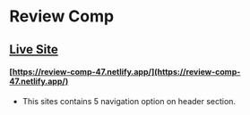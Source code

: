 # Review Comp

## [Live Site](https://review-comp-47.netlify.app/)

#### [https://review-comp-47.netlify.app/](https://review-comp-47.netlify.app/)

- This sites contains 5 navigation option on header section.

